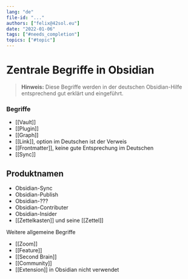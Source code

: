 ```yaml
---
lang: "de"
file-id: "..."
authors: ["felix@42sol.eu"]
date: "2022-01-06"
tags: ["#needs_completion"]
topics: ["#topic"]
---
```


# Zentrale Begriffe in Obsidian
> **Hinweis:**
> Diese Begriffe werden in der deutschen Obsidian-Hilfe entsprechend gut erklärt und eingeführt. 

### Begriffe
- [[Vault]] 
- [[Plugin]]
- [[Graph]] 
- [[Link]], option im Deutschen ist der Verweis
- [[Frontmatter]], keine gute Entsprechung im Deutschen
- [[Sync]]

## Produktnamen
- Obsidian-Sync
- Obsidian-Publish
- Obsidian-???
- Obsidian-Contributer
- Obsidian-Insider
- [[Zettelkasten]] und seine [[Zettel]]
	
Weitere allgemeine Begriffe
- [[Zoom]]
- [[Feature]]
- [[Second Brain]]
- [[Community]]
- [[Extension]] in Obsidian nicht verwendet
